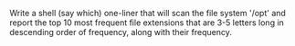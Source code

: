 Write a shell (say which) one-liner that will scan the file system '/opt' and report the top 10 most frequent file extensions that are 3-5 letters long in descending order of frequency, along with their frequency.
